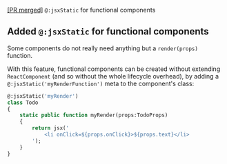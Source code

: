 [[PR merged]](https://github.com/massiveinteractive/haxe-react/pull/81) `@:jsxStatic` for functional components

## Added `@:jsxStatic` for functional components

Some components do not really need anything but a `render(props)` function.

With this feature, functional components can be created without extending `ReactComponent` (and so without the whole lifecycle overhead), by adding a `@:jsxStatic('myRenderFunction')` meta to the component's class:

```haxe
@:jsxStatic('myRender')
class Todo
{
	static public function myRender(props:TodoProps)
	{
		return jsx('
			<li onClick=${props.onClick}>${props.text}</li>
		');
	}
}
```

